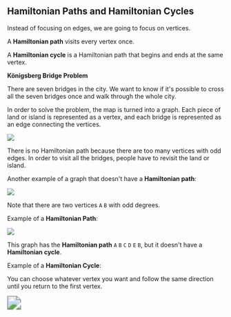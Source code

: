 <!--title={Undirected Graphs}-->

<!--badges={Algorithms:5,Python:5}-->

<!--concepts={Hamiltonian Path and Hamiltonian Cycle}--> 

## Hamiltonian Paths and Hamiltonian Cycles

Instead of focusing on edges, we are going to focus on vertices.

A **Hamiltonian path** visits every vertex once.

A **Hamiltonian cycle** is a Hamiltonian path that begins and ends at the same vertex.



**Königsberg Bridge Problem**

There are seven bridges in the city. We want to know if it's possible to cross all the seven bridges once and walk through the whole city. 

In order to solve the problem, the map is turned into a graph. Each piece of land or island is represented as a vertex, and each bridge is represented as an edge connecting the vertices.

![](https://tva1.sinaimg.cn/large/006tNbRwgy1gbktr1xrerj315k08q766.jpg)



There is no Hamiltonian path because there are too many vertices with odd edges. In order to visit all the bridges, people have to revisit the land or island.

Another example of a graph that doesn't have a **Hamiltonian path**:

![](https://tva1.sinaimg.cn/large/006tNbRwgy1gbku0udhx5j311u0pcdgx.jpg)

Note that there are two vertices `A` `B`  with odd degrees.

Example of a **Hamiltonian Path**:

![](https://tva1.sinaimg.cn/large/006tNbRwgy1gbku3ebl1tj311m0qogmu.jpg)

This graph has the **Hamiltonian path** `A` `B` `C` `D` `E` `B`, but it doesn't have a **Hamiltonian cycle**. 



Example of a **Hamiltonian Cycle**:   

You can choose whatever vertex you want and follow the same direction until you return to the first vertex.

<img src=https://tva1.sinaimg.cn/large/006tNbRwgy1gbktgrk4fkj31400u0wj8.jpg style="zoom:200%;" />